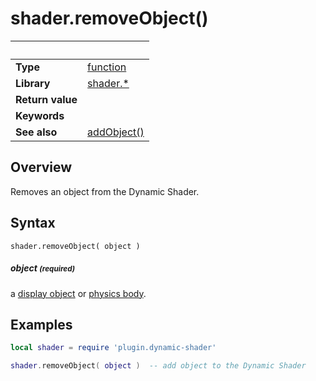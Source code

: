 # shader.removeObject()

|                      | &nbsp; 
| -------------------- | ---------------------------------------------------------------
| __Type__             | [function](http://docs.coronalabs.com/api/type/Function.html)
| __Library__          | [shader.*](README.md)
| __Return value__     | 
| __Keywords__         | 
| __See also__         | [addObject()](addObject.markdown)


## Overview

Removes an object from the Dynamic Shader.

## Syntax

	shader.removeObject( object )


##### object <small>(required)</small>
a [display object](https://docs.coronalabs.com/api/type/DisplayObject/index.html) or [physics body](https://docs.coronalabs.com/guide/physics/physicsBodies/index.html).

## Examples

``````lua
local shader = require 'plugin.dynamic-shader'

shader.removeObject( object )  -- add object to the Dynamic Shader

``````

